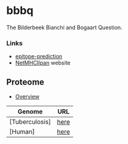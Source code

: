 # bbbq

The Bilderbeek Bianchi and Bogaart Question.

### Links

 * [epitope-prediction](https://github.com/jtextor/epitope-prediction)
 * [NetMHCIIpan](www.cbs.dtu.dk/services/NetMHCIIpan) website

## Proteome

 * [Overview](ftp://ftp.ebi.ac.uk/pub/databases/reference_proteomes/QfO/README)


Genome|URL
---|---
[Tuberculosis]|[here](ftp://ftp.ebi.ac.uk/pub/databases/reference_proteomes/QfO/Bacteria/UP000001584_83332.fasta.gz)
[Human]|[here](ftp://ftp.ebi.ac.uk/pub/databases/reference_proteomes/QfO/Eukaryota/UP000005640_9606.fasta.gz)

